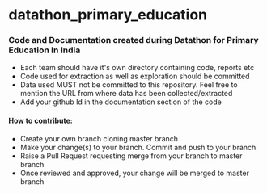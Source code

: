 # datathon_primary_education
### Code and Documentation created during Datathon for Primary Education In India

- Each team should have it's own directory containing code, reports etc
- Code used for extraction as well as exploration should be committed
- Data used MUST not be committed to this repository. Feel free to mention the URL from where data has been collected/extracted
- Add your github Id in the documentation section of the code

#### How to contribute:
- Create your own branch cloning master branch
- Make your change(s) to your branch. Commit and push to your branch
- Raise a Pull Request requesting merge from your branch to master branch
- Once reviewed and approved, your change will be merged to master branch
